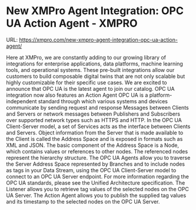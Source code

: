 # New XMPro Agent Integration: OPC UA Action Agent - XMPRO

URL: https://xmpro.com/new-xmpro-agent-integration-opc-ua-action-agent/

Here at XMPro, we are constantly adding to our growing library of integrations for enterprise applications, data platforms, machine learning tools, and operational systems. These pre-built integrations allow our customers to build composable digital twins that are not only scalable but highly customizable for their specific use cases.
We are excited to announce that OPC UA is the latest agent to join our catalog. OPC UA integration now also features an Action Agent
OPC UA is a platform-independent standard through which various systems and devices communicate by sending request and response Messages between Clients and Servers or network messages between Publishers and Subscribers over supported network types such as HTTPS and HTTP.
In the OPC UA Client-Server model, a set of Services acts as the interface between Clients and Servers. Object information from the Server that is made available to the Client is called the Address Space and is exposed in formats such as XML and JSON.
The basic component of the Address Space is a Node, which contains values or references to other nodes. The referenced nodes represent the hierarchy structure.
The OPC UA Agents allow you to traverse the Server Address Space represented by Branches and to include nodes as tags in your Data Stream, using the OPC UA Client-Server model to connect to an OPC UA Server endpoint.
For more information regarding the OPC UA standards, please see the Unified Architecture specification.
The Listener allows you to retrieve tag values of the selected nodes on the OPC UA Server.
The Action Agent allows you to publish the supplied tag values and its timestamp to the selected nodes on the OPC UA Server.